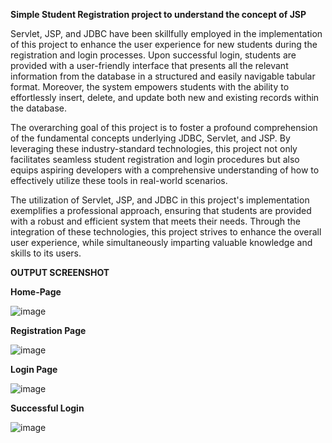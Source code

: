 **Simple Student Registration project to understand the concept of JSP**

Servlet, JSP, and JDBC have been skillfully employed in the implementation of this project to enhance the user experience for new students during the registration and login processes. Upon successful login, students are provided with a user-friendly interface that presents all the relevant information from the database in a structured and easily navigable tabular format. Moreover, the system empowers students with the ability to effortlessly insert, delete, and update both new and existing records within the database.

The overarching goal of this project is to foster a profound comprehension of the fundamental concepts underlying JDBC, Servlet, and JSP. By leveraging these industry-standard technologies, this project not only facilitates seamless student registration and login procedures but also equips aspiring developers with a comprehensive understanding of how to effectively utilize these tools in real-world scenarios.

The utilization of Servlet, JSP, and JDBC in this project's implementation exemplifies a professional approach, ensuring that students are provided with a robust and efficient system that meets their needs. Through the integration of these technologies, this project strives to enhance the overall user experience, while simultaneously imparting valuable knowledge and skills to its users.


**OUTPUT SCREENSHOT**

**Home-Page**

![image](https://github.com/Manish6363/Simple_Student_Registration_Login_JSP/assets/145590479/a3a794c2-0272-4574-a4ff-596b44ad8301)


**Registration Page**

![image](https://github.com/Manish6363/Simple_Student_Registration_Login_JSP/assets/145590479/0fbc564e-1b71-44ad-a50b-4dd8afbd281a)

**Login Page**

![image](https://github.com/Manish6363/Simple_Student_Registration_Login_JSP/assets/145590479/5d9a9239-8002-4880-91d9-e34b8f819a80)


**Successful Login**

![image](https://github.com/Manish6363/Simple_Student_Registration_Login_JSP/assets/145590479/5c6a31e3-c4b5-45ac-8c33-fb314ef0919b)





